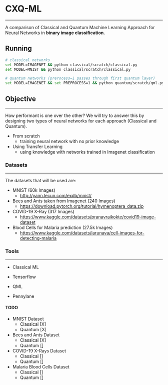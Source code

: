 # CXQ-ML

-------
A comparison of Classical and Quantum Machine Learning Approach for Neural Networks in <b>binary image classification</b>.

## Running
```bash
# classical networks
set MODEL=IMAGENET && python classical/scratch/classical.py
set MODEL=MNIST && python classical/scratch/classical.py

# quantum networks (prerocess=1 passes through first quantum layer)
set MODEL=IMAGENET && set PREPROCESS=1 && python quantum/scratch/qml.py
```

## Objective

-------
How performant is one over the other? We will try to answer this by designing two types of neural networks for each approach (Classical and Quantum). 
 - From scratch
      - training neural network with no prior knowledge
 - Using Transfer Learning
      - using knowledge with networks trained in Imagenet classification

### Datasets

-------
The datasets that will be used are:
 - MNIST (60k Images)
    - http://yann.lecun.com/exdb/mnist/
 - Bees and Ants taken from Imagenet (240 Images)
    - https://download.pytorch.org/tutorial/hymenoptera_data.zip
 - COVID-19 X-Ray (317 Images)
    - https://www.kaggle.com/datasets/pranavraikokte/covid19-image-dataset
 - Blood Cells for Malaria prediction (27.5k Images) 
    - https://www.kaggle.com/datasets/iarunava/cell-images-for-detecting-malaria


### Tools

-------
- Classical ML
 - Tensorflow

- QML
 - Pennylane


#### TODO
- MNIST Dataset
   - Classical [X]
   - Quantum [X]
- Bees and Ants Dataset
   - Classical [X]
   - Quantum []
- COVID-19 X-Rays Dataset
   - Classical []
   - Quantum []
- Malaria Blood Cells Dataset
   - Classical []
   - Quantum []
